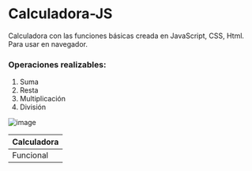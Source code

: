 # Calculadora-JS
Calculadora con las funciones básicas creada en JavaScript, CSS, Html.
Para usar en navegador. 

### Operaciones realizables: 
1. Suma
2. Resta
3. Multiplicación
4. División

![image](https://user-images.githubusercontent.com/115635199/196490588-86415792-3233-43ea-8839-5be7d6faabd9.png)

| Calculadora |
|-------------|
| Funcional   |

